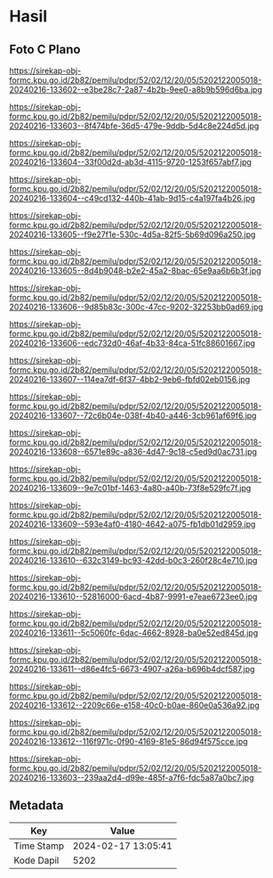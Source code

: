 # Hasil

## Foto C Plano

https://sirekap-obj-formc.kpu.go.id/2b82/pemilu/pdpr/52/02/12/20/05/5202122005018-20240216-133602--e3be28c7-2a87-4b2b-9ee0-a8b9b596d6ba.jpg

https://sirekap-obj-formc.kpu.go.id/2b82/pemilu/pdpr/52/02/12/20/05/5202122005018-20240216-133603--8f474bfe-36d5-479e-9ddb-5d4c8e224d5d.jpg

https://sirekap-obj-formc.kpu.go.id/2b82/pemilu/pdpr/52/02/12/20/05/5202122005018-20240216-133604--33f00d2d-ab3d-4115-9720-1253f657abf7.jpg

https://sirekap-obj-formc.kpu.go.id/2b82/pemilu/pdpr/52/02/12/20/05/5202122005018-20240216-133604--c49cd132-440b-41ab-9d15-c4a197fa4b26.jpg

https://sirekap-obj-formc.kpu.go.id/2b82/pemilu/pdpr/52/02/12/20/05/5202122005018-20240216-133605--f9e27f1e-530c-4d5a-82f5-5b69d096a250.jpg

https://sirekap-obj-formc.kpu.go.id/2b82/pemilu/pdpr/52/02/12/20/05/5202122005018-20240216-133605--8d4b9048-b2e2-45a2-8bac-65e9aa6b6b3f.jpg

https://sirekap-obj-formc.kpu.go.id/2b82/pemilu/pdpr/52/02/12/20/05/5202122005018-20240216-133606--9d85b83c-300c-47cc-9202-32253bb0ad69.jpg

https://sirekap-obj-formc.kpu.go.id/2b82/pemilu/pdpr/52/02/12/20/05/5202122005018-20240216-133606--edc732d0-46af-4b33-84ca-51fc88601667.jpg

https://sirekap-obj-formc.kpu.go.id/2b82/pemilu/pdpr/52/02/12/20/05/5202122005018-20240216-133607--114ea7df-6f37-4bb2-9eb6-fbfd02eb0156.jpg

https://sirekap-obj-formc.kpu.go.id/2b82/pemilu/pdpr/52/02/12/20/05/5202122005018-20240216-133607--72c6b04e-038f-4b40-a446-3cb961af69f6.jpg

https://sirekap-obj-formc.kpu.go.id/2b82/pemilu/pdpr/52/02/12/20/05/5202122005018-20240216-133608--6571e89c-a836-4d47-9c18-c5ed9d0ac731.jpg

https://sirekap-obj-formc.kpu.go.id/2b82/pemilu/pdpr/52/02/12/20/05/5202122005018-20240216-133609--9e7c01bf-1463-4a80-a40b-73f8e529fc7f.jpg

https://sirekap-obj-formc.kpu.go.id/2b82/pemilu/pdpr/52/02/12/20/05/5202122005018-20240216-133609--593e4af0-4180-4642-a075-fb1db01d2959.jpg

https://sirekap-obj-formc.kpu.go.id/2b82/pemilu/pdpr/52/02/12/20/05/5202122005018-20240216-133610--632c3149-bc93-42dd-b0c3-260f28c4e710.jpg

https://sirekap-obj-formc.kpu.go.id/2b82/pemilu/pdpr/52/02/12/20/05/5202122005018-20240216-133610--52816000-6acd-4b87-9991-e7eae6723ee0.jpg

https://sirekap-obj-formc.kpu.go.id/2b82/pemilu/pdpr/52/02/12/20/05/5202122005018-20240216-133611--5c5060fc-6dac-4662-8928-ba0e52ed845d.jpg

https://sirekap-obj-formc.kpu.go.id/2b82/pemilu/pdpr/52/02/12/20/05/5202122005018-20240216-133611--d86e4fc5-6673-4907-a26a-b696b4dcf587.jpg

https://sirekap-obj-formc.kpu.go.id/2b82/pemilu/pdpr/52/02/12/20/05/5202122005018-20240216-133612--2209c66e-e158-40c0-b0ae-860e0a536a92.jpg

https://sirekap-obj-formc.kpu.go.id/2b82/pemilu/pdpr/52/02/12/20/05/5202122005018-20240216-133612--116f971c-0f90-4169-81e5-86d94f575cce.jpg

https://sirekap-obj-formc.kpu.go.id/2b82/pemilu/pdpr/52/02/12/20/05/5202122005018-20240216-133603--239aa2d4-d99e-485f-a7f6-fdc5a87a0bc7.jpg


## Metadata

| Key        | Value               |
| ---------- | ------------------- |
| Time Stamp | 2024-02-17 13:05:41 |
| Kode Dapil | 5202                |



